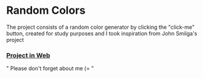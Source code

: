 <h1>Random Colors</h1>
<p>The project consists of a random color generator by clicking the "click-me" button, created for study purposes and I took inspiration from <a href="https://www.johnsmilga.com"></a>John Smilga's project</p>

<h3><a href="https://stupefied-wozniak-d1c788.netlify.app">Project in Web</a></h3>

<p>" Please don't forget about me (= "</p>
